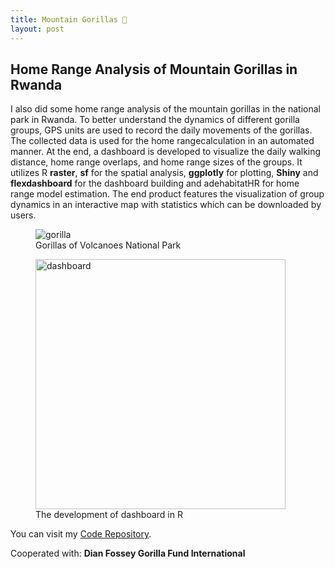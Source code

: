 ```yaml
---
title: Mountain Gorillas 🦍
layout: post
---
```


## Home Range Analysis of Mountain Gorillas in Rwanda

I also did some home range analysis of the mountain gorillas in the national park in Rwanda. To better understand the dynamics of different gorilla groups, GPS units are used to record the daily movements of the gorillas. The collected data is used for the home rangecalculation in an automated manner. At the end, a dashboard is developed to visualize the daily walking distance, home range overlaps, and home range sizes of the groups. It utilizes R **raster**, **sf** for the spatial analysis, **ggplotly** for plotting, **Shiny** and **flexdashboard** for the dashboard building and adehabitatHR for home range model estimation. The end product features the visualization of group dynamics in an interactive map with statistics which can be downloaded by users. 

<figure>
	<img src="{{ 'assets/images/gorilla.jpg' | relative_url }}" alt="gorilla" />
	<figcaption>Gorillas of Volcanoes National Park</figcaption>
</figure>

<figure>
	<img src="{{ 'assets/images/data-viz.png' | relative_url }}" alt="dashboard"  width="400" />
	<figcaption>The development of dashboard in R</figcaption>
</figure>

You can visit my [Code Repository](https://github.com/pinkychow1010/HomeRangeAnalysis).

Cooperated with: **Dian Fossey Gorilla Fund International**